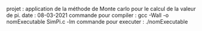 projet : application de la méthode de Monte carlo pour le calcul de la valeur de pi.
date : 08-03-2021
commande pour compiler : gcc -Wall -o nomExecutable SimPi.c -lm
commande pour executer : ./nomExecutable